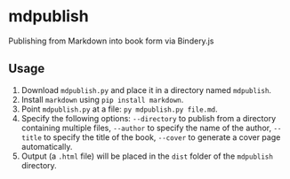 # mdpublish
Publishing from Markdown into book form via Bindery.js

## Usage
1. Download `mdpublish.py` and place it in a directory named `mdpublish`.
2. Install `markdown` using `pip install markdown`.
3. Point `mdpublish.py` at a file: `py mdpublish.py file.md`.
4. Specify the following options: `--directory` to publish from a directory containing multiple files, `--author` to specify the name of the author, `--title` to specify the title of the book, `--cover` to generate a cover page automatically.
5. Output (a `.html` file) will be placed in the `dist` folder of the `mdpublish` directory.
